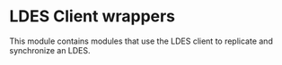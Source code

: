 # LDES Client wrappers

This module contains modules that use the LDES client to replicate and synchronize an LDES.